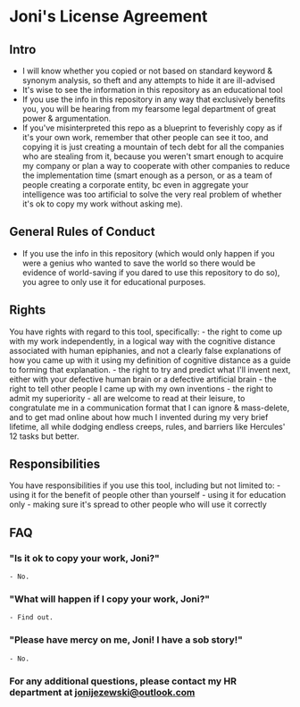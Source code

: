 # Joni's License Agreement


## Intro

- I will know whether you copied or not based on standard keyword & synonym analysis, so theft and any attempts to hide it are ill-advised
- It's wise to see the information in this repository as an educational tool
- If you use the info in this repository in any way that exclusively benefits you, you will be hearing from my fearsome legal department of great power & argumentation.
- If you've misinterpreted this repo as a blueprint to feverishly copy as if it's your own work, remember that other people can see it too, and copying it is just creating a mountain of tech debt for all the companies who are stealing from it, because you weren't smart enough to acquire my company or plan a way to cooperate with other companies to reduce the implementation time (smart enough as a person, or as a team of people creating a corporate entity, bc even in aggregate your intelligence was too artificial to solve the very real problem of whether it's ok to copy my work without asking me).


## General Rules of Conduct

- If you use the info in this repository (which would only happen if you were a genius who wanted to save the world so there would be evidence of world-saving if you dared to use this repository to do so), you agree to only use it for educational purposes.


## Rights

You have rights with regard to this tool, specifically:
	- the right to come up with my work independently, in a logical way with the cognitive distance associated with human epiphanies, and not a clearly false explanations of how you came up with it using my definition of cognitive distance as a guide to forming that explanation.
	- the right to try and predict what I'll invent next, either with your defective human brain or a defective artificial brain
	- the right to tell other people I came up with my own inventions
	- the right to admit my superiority
	- all are welcome to read at their leisure, to congratulate me in a communication format that I can ignore & mass-delete, and to get mad online about how much I invented during my very brief lifetime, all while dodging endless creeps, rules, and barriers like Hercules' 12 tasks but better.


## Responsibilities

You have responsibilities if you use this tool, including but not limited to:
	- using it for the benefit of people other than yourself
	- using it for education only
	- making sure it's spread to other people who will use it correctly


## FAQ
	
### "Is it ok to copy your work, Joni?"

	- No.

### "What will happen if I copy your work, Joni?"

	- Find out.

### "Please have mercy on me, Joni! I have a sob story!"

	- No.

### For any additional questions, please contact my HR department at jonijezewski@outlook.com